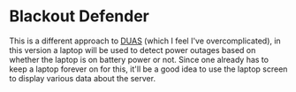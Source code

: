 # Blackout Defender

This is a different approach to [DUAS](https://github.com/sujaldev/duas) (which I feel I've overcomplicated), in this
version a laptop will be used to detect power outages based on whether the laptop is on battery power or not. Since one
already has to keep a laptop forever on for this, it'll be a good idea to use the laptop screen to display various data
about the server.
